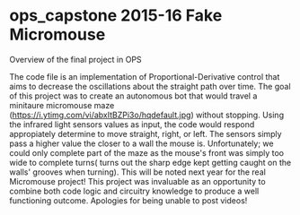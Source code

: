 # ops_capstone 2015-16 Fake Micromouse
Overview of the final project in OPS

The code file is an implementation of Proportional-Derivative control that aims to decrease the oscillations about the straight path over time. The goal of this project was to create an autonomous bot that would travel a minitaure micromouse maze (https://i.ytimg.com/vi/abxItBZPi3o/hqdefault.jpg) without stopping. Using the infrared light sensors values as input, the code would respond appropiately determine to move straight, right, or left. The sensors simply pass a higher value the closer to a wall the mouse is. Unfortunately; we could only complete part of the maze as the mouse's front was simply too wide to complete turns( turns out the sharp edge kept getting caught on the walls' grooves when turning). This will be noted next year for the real Micromouse project! This project was invaluable as an opportunity to combine both code logic and circuitry knowledge to produce a well functioning outcome. Apologies for being unable to post videos!
